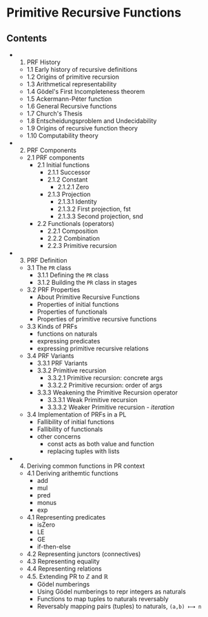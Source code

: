 # Primitive Recursive Functions

## Contents

- 1. PRF History
  - 1.1 Early history of recursive definitions
  - 1.2 Origins of primitive recursion
  - 1.3 Arithmetical representability
  - 1.4 Gödel's First Incompleteness theorem
  - 1.5 Ackermann-Péter function
  - 1.6 General Recursive functions
  - 1.7 Church's Thesis
  - 1.8 Entscheidungsproblem and Undecidability
  - 1.9 Origins of recursive function theory
  - 1.10 Computability theory

- 2. PRF Components
  - 2.1 PRF components
    - 2.1 Initial functions
      - 2.1.1 Successor
      - 2.1.2 Constant
        - 2.1.2.1 Zero
      - 2.1.3 Projection
        - 2.1.3.1 Identity
        - 2.1.3.2 First projection, fst
        - 2.1.3.3 Second projection, snd
    - 2.2 Functionals (operators)
      - 2.2.1 Composition
      - 2.2.2 Combination
      - 2.2.3 Primitive recursion

- 3. PRF Definition
  - 3.1 The `PR` class
    - 3.1.1 Defining the `PR` class
    - 3.1.2 Building the `PR` class in stages
  - 3.2 PRF Properties
    - About Primitive Recursive Functions
    - Properties of initial functions
    - Properties of functionals
    - Properties of primitive recursive functions
  - 3.3 Kinds of PRFs
    - functions on naturals
    - expressing predicates
    - expressing primitive recursive relations
  - 3.4 PRF Variants
    - 3.3.1 PRF Variants
    - 3.3.2 Primitive recursion
      - 3.3.2.1 Primitive recursion: concrete args
      - 3.3.2.2 Primitive recursion: order of args
    - 3.3.3 Weakening the Primitive Recursion operator
      - 3.3.3.1 Weak Primitive recursion
      - 3.3.3.2 Weaker Primitive recursion - *iteration*
  - 3.4 Implementation of PRFs in a PL
    - Fallibility of initial functions
    - Fallibility of functionals
    - other concerns
      - const acts as both value and function
      - replacing tuples with lists

- 4. Deriving common functions in PR context
  - 4.1 Deriving arithemtic functions
    - add
    - mul
    - pred
    - monus
    - exp
  - 4.1 Representing predicates
    - isZero
    - LE
    - GE
    - if-then-else
  - 4.2 Representing junctors (connectives)
  - 4.3 Representing equality
  - 4.4 Representing relations
  - 4.5. Extending PR to ℤ and ℝ
    - Gödel numberings
    - Using Gödel numberings to repr integers as naturals
    - Functions to map tuples to naturals reversably
    - Reversably mapping pairs (tuples) to naturals, `(a,b) ⟼ n`
